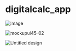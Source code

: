 # digitalcalc_app

![image](https://github.com/HassaanAhmed60211/fluttercourse/assets/106430586/cdef169d-03cc-481f-8b82-e5eb100cd887)

![mockupui45-02](https://github.com/HassaanAhmed60211/HassaanAhmed60211/assets/106430586/0f2f282e-470f-4467-8cc9-3e91db1cfaa4)

![Untitled design](https://github.com/HassaanAhmed60211/digitalcalc_app/assets/106430586/c9cc3941-92ef-40b9-9c29-1b5764d4bbb0)

